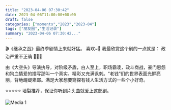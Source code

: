 ```yaml
---
title: "2023-04-06 07:30:42"
date: 2023-04-06T11:00:00+08:00
draft: false
categories: ["moments","2023","2023-04"]
tags: ["朋友圈","生活记录"]
summary: "2023-04-06 07:30:42..."
---
```


🎬《继承之战》最终季剧情上来就好猛。
喜欢~🥰
我最欣赏这个剧的一点就是：
政治严重不正确 🤣🤣🤣 

由《大空头》导演执导，对​阶级矛盾，白人至上，职场霸凌，政斗商战，豪门恩怨和狗血情爱的描写那叫一个真实、精彩又充满讽刺。“老钱”们的世界表面光鲜亮丽，背地龌龊卑鄙。满足大家想要窥探有钱人生活方式的一些个小好奇。

⭐⭐⭐⭐⭐ 
墙裂推荐，保证你听到片头曲就爱上这部剧。

![Media 1](/Moments/photos/2023-04-06/202304060730420.jpg)

